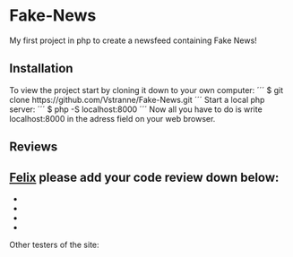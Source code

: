# Fake-News

My first project in php to create a newsfeed containing Fake News!


<h2>Installation</h2>
To view the project start by cloning it down to your own computer:
´´´
$ git clone https://github.com/Vstranne/Fake-News.git
´´´
Start a local php server:
´´´
$ php -S localhost:8000
´´´
Now all you have to do is write localhost:8000 in the adress field on your web browser.

<h2>Reviews</h2>

<a href="https://github.com/felixgren">Felix</a> please add your code review down below:
-
-
-
-
-

Other testers of the site:


